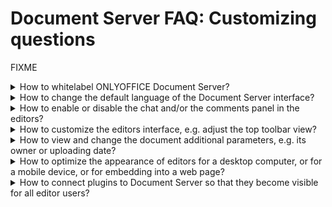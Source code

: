 # Document Server FAQ: Customizing questions

FIXME

<details>
    <summary>How to whitelabel ONLYOFFICE Document Server?</summary>

The below options can be edited for whitelabeling your version of Document Server, changing the information which will be displayed at the About page and visible to all editor users.

>Please note that changing these options is only available to the [ONLYOFFICE Developer Edition](https://www.onlyoffice.com/ru/developer-edition-prices.aspx) users.

* *editorConfig.customization.customer* options:

  * *editorConfig.customization.customer.address* is used to specify the postal address of the company or person;

    FIXME 

  * *<text>editorConfig.customization.customer.info</text>* is used to give some additional information about the company or person;

  * *editorConfig.customization.customer.logo* is used to specify the path to the image logo;

  * *editorConfig.customization.customer.mail* is used to specify the email address of the company or person;

    FIXME

  * *<text>editorConfig.customization.customer.name</text>* is used to specify the name of the company or person who gives access to the editors or the editor authors;

  * *editorConfig.customization.customer.www* is used to specify the home website address of the company or person.

* *editorConfig.customization.logo* options:

  * *editorConfig.customization.logo.image* is used to specify the path to the image file used to show in common work mode (i.e. in view and edit modes for all editors);

  * *editorConfig.customization.logo.imageEmbedded* is used to specify the path to the image file used to show in the embedded mode;

  * *editorConfig.customization.logo.url* is used to specify the absolute URL which will be used when someone clicks the logo image (you can leave as an empty string or null to make the logo not clickable).

With all the above fields filled, the *customization* configuration will look like this:

```js
var docEditor = new DocsAPI.DocEditor("placeholder", {
    "editorConfig": {
        "customization": {
            "customer": {
                "address": "My City, 123a-45",
                "info": "Some additional information",
                "logo": "https://example.com/logo-big.png",
                "mail": "john@example.com",
                "name": "John Smith and Co.",
                "www": "example.com"
            },
            "logo": {
                "image": "https://example.com/logo.png",
                "imageEmbedded": "https://example.com/logo_em.png",
                "url": "https://www.onlyoffice.com"
            },
            ...
        },
        ...
    },
    ...
});
```

Further information about the customization can be found [at this page](https://api.onlyoffice.com/editors/config/editor/customization).

</details>

<details>
    <summary>How to change the default language of the Document Server interface?</summary>

If the interface language is present in the [list of available Document Server languages](https://helpcenter.onlyoffice.com/server/document/available-languages.aspx), you can simply use the *`editorConfig.lang`* property in the configuration file to set it to the necessary locale, like this:

```js
var docEditor = new DocsAPI.DocEditor("placeholder", {
    "editorConfig": {
        "lang": "de",
        ...
    },
    ...
});
```

If the language is not available and you want to translate it or have already translated it to your own language, please see [this article](https://helpcenter.onlyoffice.com/server/docker/document/add-interface-language.aspx) to find out how to install it to your Document Server.

Further information about the language settings can be found [at this page](https://api.onlyoffice.com/editors/config/editor).

</details>

<details>
    <summary>How to enable or disable the chat and/or the comments panel in the editors?</summary>

The chat and comments are enabled by default. To disable them use the *`document.permissions.comment`* and *`editorConfig.customization.chat`* parameters with the values set to **false** in the configuration file respectively:

```js
var docEditor = new DocsAPI.DocEditor("placeholder", {
    "document": {
        "permissions": {
            "comment": false,
            ...
        },
        ...
    },
    "editorConfig": {
        "customization": {
            "chat": false,
            ...
        },
        ...
    },
    ...
});
```

This will disable both the **Chat** and **Comments** buttons and their functionality.

If you only want to restrict commenting to allow the authors edit their only comments, you will need to change the *`editorConfig.customization.commentAuthorOnly`* parameter:

```js
var docEditor = new DocsAPI.DocEditor("placeholder", {
    "document": {
        "permissions": {
            "comment": true,
            ...
        },
        ...
    },
    "editorConfig": {
        "mode": "edit",
        "customization": {
            "commentAuthorOnly": true,
            ...
        },
        ...
    },
    ...
});
```

>Do not forget to set the *`editorConfig.mode`* to **edit**, otherwise any commenting functionality will be disabled.

Further information about the customization can be found [at this page](https://api.onlyoffice.com/editors/config/editor/customization).

</details>

<details>
    <summary>How to customize the editors interface, e.g. adjust the top toolbar view?</summary>

You can either display the full top toolbar or its compact version. To control this the *`editorConfig.customization.compactToolbar`* parameter is used. With the default **false** value the top toolbar will have its usual view. If you want to display its compact variant, the configuration will have to look like this:

```js
var docEditor = new DocsAPI.DocEditor("placeholder", {
    "editorConfig": {
        "customization": {
            "compactToolbar": true,
            ...
        },
        ...
    },
    ...
});
```

Further information about the customization can be found [at this page](https://api.onlyoffice.com/editors/config/editor/customization).

</details>

<details>
    <summary>How to view and change the document additional parameters, e.g. its owner or uploading date?</summary>

The document owner and uploading date is affected by the *`document.info.owner`* and *`document.info.uploaded`* parameter respectively. You can pass these settings from some database of yours to the document configuration file the following way:

```js
var docEditor = new DocsAPI.DocEditor("placeholder", {
    "document": {
        "info": {
            "owner": "John Smith",
            "uploaded": "2010-07-07 3:46 PM",
        },
        ...
    },
    ...
});
```

This values will be displayed in the **File > Document Info...** menu option.

Further information about these settings can be found [at this page](https://api.onlyoffice.com/editors/config/document/info).

</details>

<details>
    <summary>How to optimize the appearance of editors for a desktop computer, or for a mobile device, or for embedding into a web page?</summary>

There are three main appearances of the editors, optimized for different use:

* **desktop**, which is optimized for the display in desktop computer browsers:

```js
var docEditor = new DocsAPI.DocEditor("placeholder", {
    "type": "desktop",
    ...
});
```

* **mobile**, which is optimized for the display in mobile device browsers:

```js
var docEditor = new DocsAPI.DocEditor("placeholder", {
    "type": "mobile",
    ...
});
```

* **embedded**, which is optimized for the embedding the documents into a website page:

```js
var docEditor = new DocsAPI.DocEditor("placeholder", {
    "type": "embedded",
    ...
});
```

You can use any appearance for mobile devices or to embed the document to your webpage, but it is more logical to use the specific display type.

Further information about the display type can be found [at this page](https://api.onlyoffice.com/editors/config#type).

</details>

<details>
    <summary>How to connect plugins to Document Server so that they become visible for all editor users?</summary>

To enable plugins for all Document Server users, you need the following:

* Get the plugins (this can be done using our plugin repository on [GitHub](https://github.com/ONLYOFFICE/sdkjs-plugins) or you can write your own plugin).

* Put the plugins to the folder accessible by Document Editor.

* Change the configuration file the following way:

```js
var docEditor = new DocsAPI.DocEditor("placeholder", {
    "editorConfig": {
        "plugins": {
             "autostart": [
                 "asc.{0616AE85-5DBE-4B6B-A0A9-455C4F1503AD}",
                 "asc.{FFE1F462-1EA2-4391-990D-4CC84940B754}",
                 ...
             ],
             "pluginsData": [
                 "https://example.com/plugin1/config.json",
                 "https://example.com/plugin2/config.json",
                 ...
             ]
        },
        ...
    },
    ...
});
```

Where *`editorConfig.plugins.autostart`* is the array of the GUIDs for the plugins that you want to start automatically when Document Server is started (as defined in the plugin [config.json](https://api.onlyoffice.com/plugin/config#guid) file), and *`editorConfig.plugins.pluginsData`* is the array of the **config.json** configuration files for all the plugins that you want to be available to Document Server users

Further information about enabling the plugins for Document Server can be found [at this page](https://api.onlyoffice.com/editors/config/editor/plugins).

</details>
